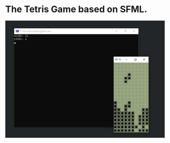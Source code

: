 # The Tetris Game based on SFML.

![alt text](https://github.com/TheVirtualFox/TetrisSFML/raw/master/Tetris/assets/screen.png)
